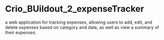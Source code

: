 # Crio_BUildout_2_expenseTracker
 a web application for tracking expenses, allowing users to add, edit, and delete expenses based on category and date, as well as view a summary of their expenses.
